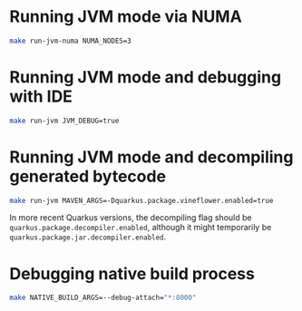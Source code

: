# Running JVM mode via NUMA

```bash
make run-jvm-numa NUMA_NODES=3
```

# Running JVM mode and debugging with IDE

```bash
make run-jvm JVM_DEBUG=true
```

# Running JVM mode and decompiling generated bytecode

```bash
make run-jvm MAVEN_ARGS=-Dquarkus.package.vineflower.enabled=true
```

In more recent Quarkus versions,
the decompiling flag should be `quarkus.package.decompiler.enabled`,
although it might temporarily be `quarkus.package.jar.decompiler.enabled`.

# Debugging native build process

```bash
make NATIVE_BUILD_ARGS=--debug-attach="*:8000"
```
